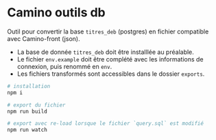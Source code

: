 # Camino outils db

Outil pour convertir la base `titres_deb` (postgres) en fichier compatible avec Camino-front (json).

* La base de donnée `titres_deb` doit être installlée au préalable.
* Le fichier `env.example` doit être complété avec les informations de connexion, puis renommé en `env`.
* Les fichiers transformés sont accessibles dans le dossier `exports`.

```bash
# installation
npm i

# export du fichier
npm run build

# export avec re-load lorsque le fichier `query.sql` est modifié
npm run watch
```
